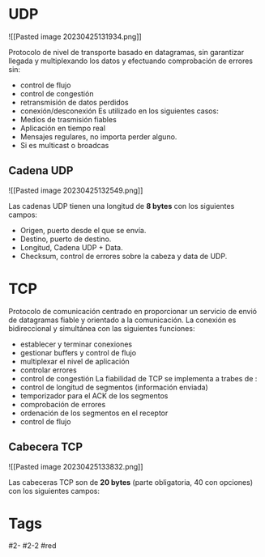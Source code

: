# UDP

![[Pasted image 20230425131934.png]]

Protocolo de nivel de transporte basado en datagramas, sin garantizar llegada y multiplexando los datos y efectuando comprobación de errores sin:
- control de flujo
- control de congestión
- retransmisión de datos perdidos
- conexión/desconexión
Es utilizado en los siguientes casos:
- Medios de trasmisión fiables
- Aplicación en tiempo real
- Mensajes regulares, no importa perder alguno.
- Si es multicast o broadcas
## Cadena UDP

![[Pasted image 20230425132549.png]]

Las cadenas UDP tienen una longitud de **8 bytes** con los siguientes campos:
- Origen, puerto desde el que se envía.
- Destino, puerto de destino.
- Longitud, Cadena UDP + Data.
- Checksum, control de errores sobre la cabeza y data de UDP.
# TCP
Protocolo de comunicación centrado en proporcionar un servicio de envió de datagramas fiable y orientado a la comunicación. La conexión es bidireccional y simultánea con las siguientes funciones:
- establecer y terminar conexiones
- gestionar buffers y control de flujo
- multiplexar el nivel de aplicación
- controlar errores
- control de congestión
La fiabilidad de TCP se implementa a trabes de :
- control de longitud de segmentos (información enviada)
- temporizador para el ACK de los segmentos
- comprobación de errores
- ordenación de los segmentos en el receptor
- control de flujo
## Cabecera TCP

![[Pasted image 20230425133832.png]]

Las cabeceras TCP son de **20 bytes** (parte obligatoria, 40 con opciones) con los siguientes campos:

# Tags
#2- 
#2-2 
#red 